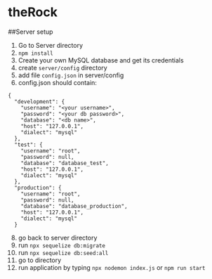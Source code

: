 # theRock

##Server setup
1. Go to Server directory
2. `npm install`
3. Create your own MySQL database and get its credentials
4. create `server/config` directory 
5. add file `config.json` in server/config
7. config.json should contain:
```
{
  "development": {
    "username": "<your username>",
    "password": "<your db password>",
    "database": "<db name>",
    "host": "127.0.0.1",
    "dialect": "mysql"
  },
  "test": {
    "username": "root",
    "password": null,
    "database": "database_test",
    "host": "127.0.0.1",
    "dialect": "mysql"
  },
  "production": {
    "username": "root",
    "password": null,
    "database": "database_production",
    "host": "127.0.0.1",
    "dialect": "mysql"
  }
  ```
  
8. go back to server directory
9. run `npx sequelize db:migrate`
10. run `npx sequelize db:seed:all`
11. go to directory 
12. run application by typing `npx nodemon index.js` or `npm run start`
